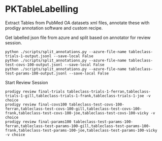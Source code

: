 # PKTableLabelling

Extract Tables from PubMed OA datasets xml files, annotate these with prodigy annotation software and custom recipe. 

Get labelled json file from azure and split based on annotator for review session.  
```
python ./scripts/split_annotations.py --azure-file-name tableclass-trials-1-output.jsonl --save-local False
python ./scripts/split_annotations.py --azure-file-name tableclass-test-covs-100-output.jsonl --save-local False
python ./scripts/split_annotations.py --azure-file-name tableclass-test-params-100-output.jsonl --save-local False
```
Start Review Session
```
prodigy review final-trials tableclass-trials-1-ferran,tableclass-trials-1-gill,tableclass-trials-1-frank,tableclass-trials-1-joe -v choice  
prodigy review final-covs100 tableclass-test-covs-100-ferran,tableclass-test-covs-100-gill,tableclass-test-covs-100-frank,tableclass-test-covs-100-joe,tableclass-test-covs-100-vicky -v choice  
prodigy review final-params100 tableclass-test-params-100-ferran,tableclass-test-params-100-gill,tableclass-test-params-100-frank,tableclass-test-params-100-joe,tableclass-test-params-100-vicky -v choice  
```
